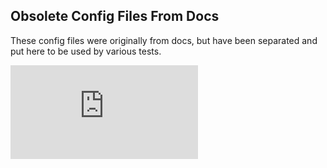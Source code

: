 ## Obsolete Config Files From Docs

These config files were originally from docs, but have been separated
and put here to be used by various tests.


[![Analytics](https://kubernetes-site.appspot.com/UA-36037335-10/GitHub/test/fixtures/doc-yaml/README.md?pixel)]()
